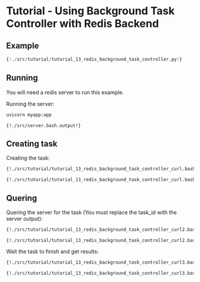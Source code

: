 # Tutorial - Using Background Task Controller with Redis Backend

## Example

```python
{!./src/tutorial/tutorial_13_redis_background_task_controller.py!}
```

## Running

You will need a redis server to run this example.

Running the server:

```bash
uvicorn myapp:app
```

```
{!./src/server.bash.output!}
```

## Creating task

Creating the task:

```bash
{!./src/tutorial/tutorial_13_redis_background_task_controller_curl.bash!}
```

```
{!./src/tutorial/tutorial_13_redis_background_task_controller_curl.bash.output!}
```

## Quering

Quering the server for the task (You must replace the task_id with the server output):

```bash
{!./src/tutorial/tutorial_13_redis_background_task_controller_curl2.bash!}
```

```
{!./src/tutorial/tutorial_13_redis_background_task_controller_curl2.bash.output!}
```

Wait the task to finish and get results:


```bash
{!./src/tutorial/tutorial_13_redis_background_task_controller_curl3.bash!}
```

```
{!./src/tutorial/tutorial_13_redis_background_task_controller_curl3.bash.output!}
```
